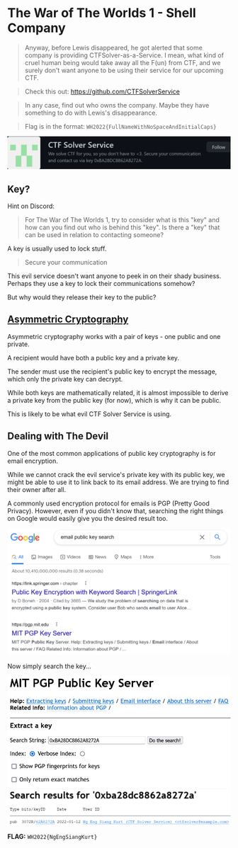 # The War of The Worlds 1 - Shell Company

> Anyway, before Lewis disappeared, he got alerted that some company is providing CTFSolver-as-a-Service. I mean, what kind of cruel human being would take away all the F(un) from CTF, and we surely don't want anyone to be using their service for our upcoming CTF.

> Check this out: https://github.com/CTFSolverService

> In any case, find out who owns the company. Maybe they have something to do with Lewis's disappearance.

> Flag is in the format: ```WH2022{FullNameWithNoSpaceAndInitialCaps}```

![alt text](images/org_profile.png "Profile of CTF Solver Service")

## Key?

Hint on Discord:

> For The War of The Worlds 1, try to consider what is this "key" and how can you find out who is behind this "key". Is there a "key" that can be used in relation to contacting someone?

A key is usually used to lock stuff.

> Secure your communication

This evil service doesn't want anyone to peek in on their shady business. Perhaps they use a key to lock their communications somehow?

But why would they release their key to the public?

## [Asymmetric Cryptography](https://en.wikipedia.org/wiki/Public-key_cryptography)

Asymmetric cryptography works with a pair of keys - one public and one private.

A recipient would have both a public key and a private key.

The sender must use the recipient's public key to encrypt the message, which only the private key can decrypt.

While both keys are mathematically related, it is almost impossible to derive a private key from the public key (for now), which is why it can be public.

This is likely to be what evil CTF Solver Service is using.

## Dealing with The Devil

One of the most common applications of public key cryptography is for email encryption.

While we cannot crack the evil service's private key with its public key, we might be able to use it to link back to its email address. We are trying to find their owner after all.

A commonly used encryption protocol for emails is PGP (Pretty Good Privacy). However, even if you didn't know that, searching the right things on Google would easily give you the desired result too.

![alt text](images/google_search.png "Searching 'email public key search' on Google")

Now simply search the key...

![alt text](images/mit_search.png "Searching CTF Solver Service's public key on MIT PGP Public Key Server")
![alt text](images/mit_search_results.png "Results of CTF Solver Service's public key on MIT PGP Public Key Server")

**FLAG:** ```WH2022{NgEngSiangKurt}```